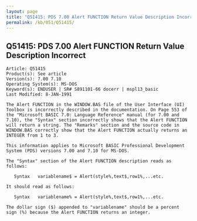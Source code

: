```yaml
---
layout: page
title: "Q51415: PDS 7.00 Alert FUNCTION Return Value Description Incorrect"
permalink: /kb/051/Q51415/
---
```


## Q51415: PDS 7.00 Alert FUNCTION Return Value Description Incorrect

	Article: Q51415
	Product(s): See article
	Version(s): 7.00 7.10
	Operating System(s): MS-DOS
	Keyword(s): ENDUSER | SR# S891101-66 docerr | mspl13_basic
	Last Modified: 8-JAN-1991
	
	The Alert FUNCTION in the WINDOW.BAS file of the User Interface (UI)
	Toolbox is incorrectly described in the documentation. On Page 553 of
	the "Microsoft BASIC 7.0: Language Reference" manual (for 7.00 and
	7.10), the "Syntax" section incorrectly shows that the Alert FUNCTION
	will return a string. The "Remarks" section and the source code in
	WINDOW.BAS correctly show that the Alert FUNCTION actually returns an
	INTEGER from 1 to 3.
	
	This information applies to Microsoft BASIC Professional Development
	System (PDS) versions 7.00 and 7.10 for MS-DOS.
	
	The "Syntax" section of the Alert FUNCTION description reads as
	follows:
	
	   Syntax   variablename$ = Alert(style%,text$,row1%,...etc.
	
	It should read as follows:
	
	   Syntax   variablename% = Alert(style%,text$,row1%,...etc.
	
	The dollar sign ($) appended to "variablename" should be a percent
	sign (%) because the Alert FUNCTION returns an integer.
